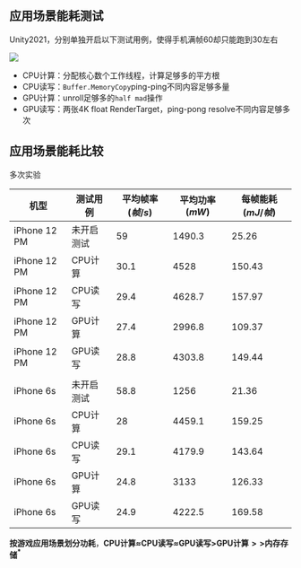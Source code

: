 
## 应用场景能耗测试

Unity2021，分别单独开启以下测试用例，使得手机满帧60却只能跑到30左右


![](Doc/scenario_test_performance_data.png)

- CPU计算：分配核心数个工作线程，计算足够多的平方根
- CPU读写：`Buffer.MemoryCopy`ping-ping不同内容足够多量
- GPU计算：unroll足够多的`half mad`操作
- GPU读写：两张4K float RenderTarget，ping-pong resolve不同内容足够多次

## 应用场景能耗比较

多次实验

|机型|测试用例|平均帧率$(帧/s)$|平均功率$(mW)$|每帧能耗$(mJ/帧)$
|--|--|--|--|--|
iPhone 12 PM|未开启测试|	59|	1490.3|	25.26
iPhone 12 PM|CPU计算|	30.1	|4528	|150.43
iPhone 12 PM|CPU读写|	29.4	|4628.7	|157.97
iPhone 12 PM|GPU计算	|27.4	|2996.8	|109.37
iPhone 12 PM|GPU读写|	28.8|	4303.8|	149.44
||
iPhone 6s|未开启测试|	58.8|	1256|	21.36
iPhone 6s|CPU计算| 28	|4459.1	|159.25
iPhone 6s|CPU读写|	29.1	|4179.9	|143.64
iPhone 6s|GPU计算	|24.8	|3133|126.33
iPhone 6s|GPU读写|24.9|	4222.5|	169.58



**按游戏应用场景划分功耗**，**CPU计算$\approx$CPU读写$\approx$GPU读写$>$GPU计算$>>$内存存储$^{*}$**